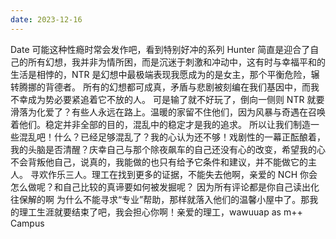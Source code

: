 ```yaml
---
date: 2023-12-16
---
```


Date 可能这种性瘾时常会发作吧，看到特别好冲的系列 Hunter 简直是迎合了自己的所有幻想，我并非为情所困，而是沉迷于刺激和冲动中，这有时与幸福平和的生活是相悖的，NTR 是幻想中最极端表现我愿成为的是女主，那个平衡危险，辗转腾挪的背德者。 所有的幻想都可成真，矛盾与悲剧被刻编在我们基因中，而我不幸成为势必要紧追着它不放的人。 可是输了就不好玩了，倒向一侧则 NTR 就要滑落为化爱了？有些人永远在路上。温暖的家留不住他们，因为风暴与奇遇在召唤着他们。稳定并非全部的目的，混乱中的稳定才是我的追求。 所以让我们制造一些混乱吧！什么？已经足够混乱了？我的心认为还不够！戏剧性的一幕正酝酿着，我的头脑是否清醒？庆幸自己与那个除夜飙车的自己还没有心的改变，希望我的心不会背叛他自己，说真的，我能做的也只有给予它条件和建议，并不能做它的主人。 寻欢作乐三人。理工在找到更多的证据，不能失去他啊，亲爱的 NCH 你会怎么做呢？和自己比较的真谛要如何被发掘呢？ 因为所有评论都是你自己读出化往保解的啊 为什么不能寻求“专业”帮助，那样就落入他们的温馨小屋中了。那我的理工生涯就要结束了吧，我会担心你啊！亲爱的理工，wawuuap as m++ Campus
